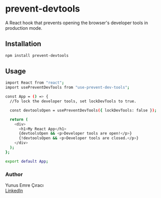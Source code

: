 # prevent-devtools

A React hook that prevents opening the browser's developer tools in production mode.

## Installation

```bash
npm install prevent-devtools
```

## Usage

```bash
import React from "react";
import usePreventDevTools from "use-prevent-dev-tools";

const App = () => {
  //To lock the developer tools, set lockDevTools to true.

  const devtoolsOpen = usePreventDevTools({ lockDevTools: false });

  return (
    <div>
      <h1>My React App</h1>
      {devtoolsOpen && <p>Developer tools are open!</p>}
      {!devtoolsOpen && <p>Developer tools are closed.</p>}
    </div>
  );
};

export default App;
```

### Author

Yunus Emre Çıracı  
[LinkedIn](https://www.linkedin.com/in/yunus-emre-ciraci) <!-- LinkedIn profil bağlantınızı buraya ekleyin -->
